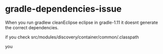 gradle-dependencies-issue
=========================

When you run gradlew cleanEclipse eclipse in gradle-1.11 it doesnt generate the correct dependencies.

if you check src/modules/discovery/container/common/.classpath

you
